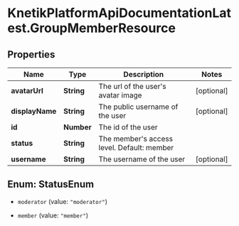 # KnetikPlatformApiDocumentationLatest.GroupMemberResource

## Properties
Name | Type | Description | Notes
------------ | ------------- | ------------- | -------------
**avatarUrl** | **String** | The url of the user&#39;s avatar image | [optional] 
**displayName** | **String** | The public username of the user | [optional] 
**id** | **Number** | The id of the user | 
**status** | **String** | The member&#39;s access level. Default: member | 
**username** | **String** | The username of the user | [optional] 


<a name="StatusEnum"></a>
## Enum: StatusEnum


* `moderator` (value: `"moderator"`)

* `member` (value: `"member"`)




